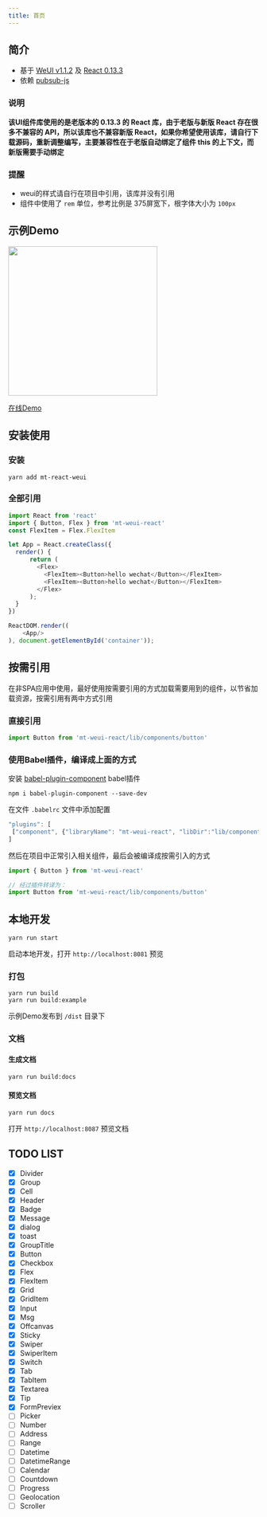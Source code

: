 ```yaml
---
title: 首页
---
```


## 简介

- 基于 [WeUI v1.1.2](https://github.com/weui/weui) 及 [React 0.13.3](https://github.com/facebook/react/tree/v0.13.3)
- 依赖 [pubsub-js](https://www.npmjs.com/package/pubsub-js)

### 说明
**该UI组件库使用的是老版本的 0.13.3 的 React 库，由于老版与新版 React 存在很多不兼容的 API，所以该库也不兼容新版 React，如果你希望使用该库，请自行下载源码，重新调整编写，主要兼容性在于老版自动绑定了组件 this 的上下文，而新版需要手动绑定**

### 提醒
- weui的样式请自行在项目中引用，该库并没有引用
- 组件中使用了 `rem` 单位，参考比例是 375屏宽下，根字体大小为 `100px`

## 示例Demo

<img src="http://7xi480.com1.z0.glb.clouddn.com/%E5%B1%8F%E5%B9%95%E5%BF%AB%E7%85%A7%202017-07-19%20%E4%B8%8B%E5%8D%886.06.36.png" width="300" alt="">

[在线Demo](http://aitter.oschina.io/)

## 安装使用

### 安装

```
yarn add mt-react-weui
```

### 全部引用

```javascript
import React from 'react'
import { Button, Flex } from 'mt-weui-react'
const FlexItem = Flex.FlexItem

let App = React.createClass({
  render() {
      return (
        <Flex>
          <FlexItem><Button>hello wechat</Button></FlexItem>
          <FlexItem><Button>hello wechat</Button></FlexItem>
        </Flex>
      );
  }
})

ReactDOM.render((
    <App/>
), document.getElementById('container'));

```

## 按需引用

在非SPA应用中使用，最好使用按需要引用的方式加载需要用到的组件，以节省加载资源，按需引用有两中方式引用

### 直接引用

```javascript
import Button from 'mt-weui-react/lib/components/button'
```

### 使用Babel插件，编译成上面的方式

安装 [babel-plugin-component](https://github.com/QingWei-Li/babel-plugin-component) babel插件

```
npm i babel-plugin-component --save-dev
```

在文件 `.babelrc` 文件中添加配置

```javascript
"plugins": [
 ["component", {"libraryName": "mt-weui-react", "libDir":"lib/components", "style": false }]
]
```

然后在项目中正常引入相关组件，最后会被编译成按需引入的方式

```javascript
import { Button } from 'mt-weui-react'

// 经过插件转译为：
import Button from 'mt-weui-react/lib/components/button'
```


## 本地开发

```
yarn run start
```

启动本地开发，打开 `http://localhost:8081` 预览

### 打包

```
yarn run build
yarn run build:example
```

示例Demo发布到 `/dist` 目录下

### 文档

#### 生成文档

```
yarn run build:docs
```

#### 预览文档

```
yarn run docs
```

打开 `http://localhost:8087` 预览文档

## TODO LIST

- [x] Divider
- [x] Group
- [x] Cell
- [x] Header
- [x] Badge
- [x] Message
- [x] dialog
- [x] toast
- [x] GroupTitle
- [x] Button
- [x] Checkbox
- [x] Flex
- [x] FlexItem
- [x] Grid
- [x] GridItem
- [x] Input
- [x] Msg
- [x] Offcanvas
- [x] Sticky
- [x] Swiper
- [x] SwiperItem
- [x] Switch
- [x] Tab
- [x] TabItem
- [x] Textarea
- [x] Tip
- [x] FormPreviex
- [ ] Picker
- [ ] Number
- [ ] Address
- [ ] Range
- [ ] Datetime
- [ ] DatetimeRange
- [ ] Calendar
- [ ] Countdown
- [ ] Progress
- [ ] Geolocation
- [ ] Scroller

